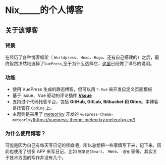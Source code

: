 # Nix_____的个人博客

## 关于该博客

### 背景

在经历了各种博客框架（ `Worldpress`、`Hexo`、`Hugo`、还有自己搭建的）之后，最终毅然决然地选择了`VuePress`,至于为什么选择它，[这里](http://caibaojian.com/vuepress/guide/#%E4%B8%BA%E4%BB%80%E4%B9%88%E4%B8%8D%E4%BD%BF%E7%94%A8%E4%B8%8B%E9%9D%A2%E8%BF%99%E4%BA%9B%E5%B7%A5%E5%85%B7%EF%BC%9F)已经做了详尽的说明。

### 功能

* 使用 VuePress 生成的静态博客，但可以用 `*.Vue` 来开发自定义页面模板
* 基于 Issue、Vue 驱动的评论插件 **[Vssue](https://vssue.js.org/zh/)** 
* 支持过个代码托管平台，包括 **GitHub, GitLab, Bitbucket 和 Gitee**。本博客是托管在 `Coding` 上。
* 主题则是采用了 [meteorlxy](https://www.meteorlxy.cn/) 开发的 `vuepress-theme-meteorlxy`(https://vuepress-theme-meteorlxy.meteorlxy.cn/)

### 为什么使用博客？

可能是因为自己有每天写日记的怪癖吧，所以总想把一些事情写下来，记下来。因此也使用了很多 APP 来写日记，比如 `熊掌记(Bear)`、 `MWeb`、 `语雀` 等等。其实关于技术方面的写作并没有几个。